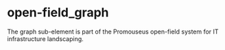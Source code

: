 # open-field_graph
The graph sub-element is part of the Promouseus open-field system for IT infrastructure landscaping.
